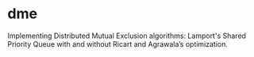 # dme
 Implementing Distributed Mutual Exclusion algorithms: Lamport's Shared Priority Queue with and without Ricart and Agrawala’s optimization.

